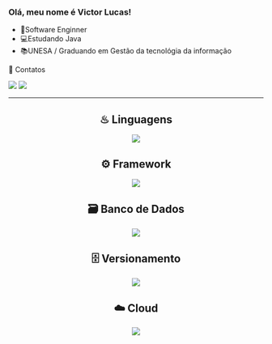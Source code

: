 ### Olá, meu nome é <strong>Victor Lucas!</strong>

- 💎Software Enginner
- 💻Estudando Java
- 📚UNESA / Graduando em Gestão da tecnológia da informação


📲 Contatos

 <a href="https://instagram.com/vianadeveloper/" target="_blank"><img src="https://img.shields.io/badge/-Instagram-%23E4405F?style=for-the-badge&logo=instagram&logoColor=white"></a>
  <a href="https://www.linkedin.com/in/vianadeveloper/" target="_blank"><img src="https://img.shields.io/badge/-LinkedIn-%230077B5?style=for-the-badge&logo=linkedin&logoColor=white"></a>

---
<div align="center">
 
## ♨︎ Linguagens

  <img src="https://skillicons.dev/icons?i=java,python,ts,c++&perline=14" />
  

## ⚙️ Framework
  <img src="https://skillicons.dev/icons?i=spring,maven,figma,ps,notion&perline=14" />

  
## 🗃️ Banco de Dados
  <img src="https://skillicons.dev/icons?i=mysql,oracle,mongodb&perline=14" />

## 🗄️ Versionamento
  <img src="https://skillicons.dev/icons?i=git,github&perline=14" />

## ☁️ Cloud
  <img src="https://skillicons.dev/icons?i=aws,cloudflare,gcp&perline=14" />


  
</div>

